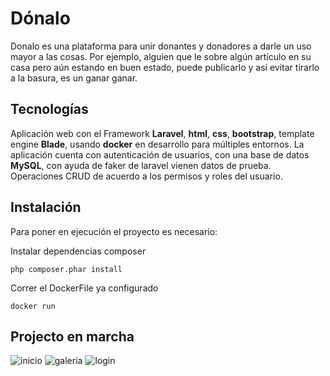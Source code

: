 # Dónalo

Donalo es una plataforma para unir donantes y donadores a darle un uso mayor a las cosas. Por ejemplo, alguien que le sobre algún artículo en su casa pero aún estando en buen estado, puede publicarlo y así evitar tirarlo a la basura, es un ganar ganar.

## Tecnologías
Aplicación web con el Framework **Laravel**, **html**, **css**, **bootstrap**, template engine **Blade**, usando **docker** en desarrollo para múltiples entornos.
La aplicación cuenta con autenticación de usuarios, con una base de datos **MySQL**, con ayuda de faker de laravel vienen datos de prueba.
Operaciones CRUD de acuerdo a los permisos y roles del usuario.

## Instalación
Para poner en ejecución el proyecto es necesario:

Instalar dependencias composer

 ```php composer.phar install ```

Correr el DockerFile ya configurado

```docker run```


## Projecto en marcha
<img title="inicio" alt="inicio" src="public/img/inicio.jpeg">
<img title="galeria" alt="galeria" src="public/img/galeria.jpeg">
<img title="login" alt="login" src="public/img/login.jpeg">


<!-- ## License
[MIT license](https://opensource.org/licenses/MIT). -->
